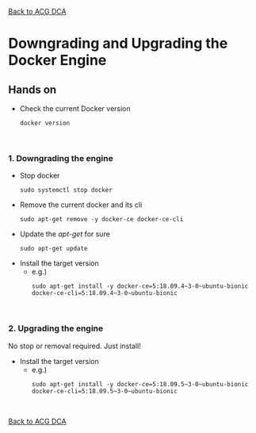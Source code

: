 [Back to ACG DCA](../main.md)

# Downgrading and Upgrading the Docker Engine

## Hands on
- Check the current Docker version
  ```
  docker version
  ```

<br>

### 1. Downgrading the engine
- Stop docker
  ```
  sudo systemctl stop docker
  ```
- Remove the current docker and its cli
  ```
  sudo apt-get remove -y docker-ce docker-ce-cli
  ```
- Update the *apt-get* for sure
  ```
  sudo apt-get update
  ```
- Install the target version
  - e.g.)
    ```
    sudo apt-get install -y docker-ce=5:18.09.4~3-0~ubuntu-bionic docker-ce-cli=5:18.09.4~3-0~ubuntu-bionic
    ```

<br>

### 2. Upgrading the engine
No stop or removal required. Just install!
- Install the target version
  - e.g.)
    ```
    sudo apt-get install -y docker-ce=5:18.09.5~3-0~ubuntu-bionic docker-ce-cli=5:18.09.5~3-0~ubuntu-bionic
    ```


<br>

[Back to ACG DCA](../main.md)
